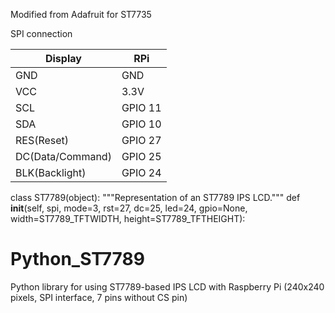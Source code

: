Modified from Adafruit for ST7735

SPI connection

Display            | RPi
-------------------|--------
GND                |GND
VCC                |3.3V
SCL                |GPIO 11
SDA                |GPIO 10
RES(Reset)         |GPIO 27
DC(Data/Command)   |GPIO 25
BLK(Backlight)     |GPIO 24

class ST7789(object):
    """Representation of an ST7789 IPS LCD."""
    def __init__(self, spi, mode=3, rst=27, dc=25, led=24, gpio=None, width=ST7789_TFTWIDTH,
        height=ST7789_TFTHEIGHT):
        
        
# Python_ST7789
Python library for using ST7789-based IPS LCD with Raspberry Pi
(240x240 pixels, SPI interface, 7 pins without CS pin)
